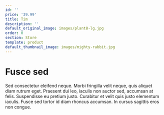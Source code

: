 ```yaml
---
id: ''
price: '39.99'
title: Tim
description: ''
default_original_image: images/plant8-lg.jpg
order: 0
section: Store
template: product
default_thumbnail_image: images/mighty-rabbit.jpg
---
```


# Fusce sed

Sed consectetur eleifend neque. Morbi fringilla velit neque, quis aliquet diam rutrum eget. Praesent dui leo, iaculis non auctor sed, accumsan at felis. Suspendisse eu pretium justo. Curabitur et velit quis justo elementum iaculis. Fusce sed tortor id diam rhoncus accumsan. In cursus sagittis eros non congue.